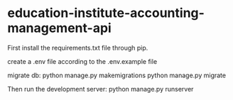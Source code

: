 # education-institute-accounting-management-api
First install the requirements.txt file through pip.

create a .env file according to the .env.example file

migrate db:
  python manage.py makemigrations
  python manage.py migrate

Then run the development server:
  python manage.py runserver
